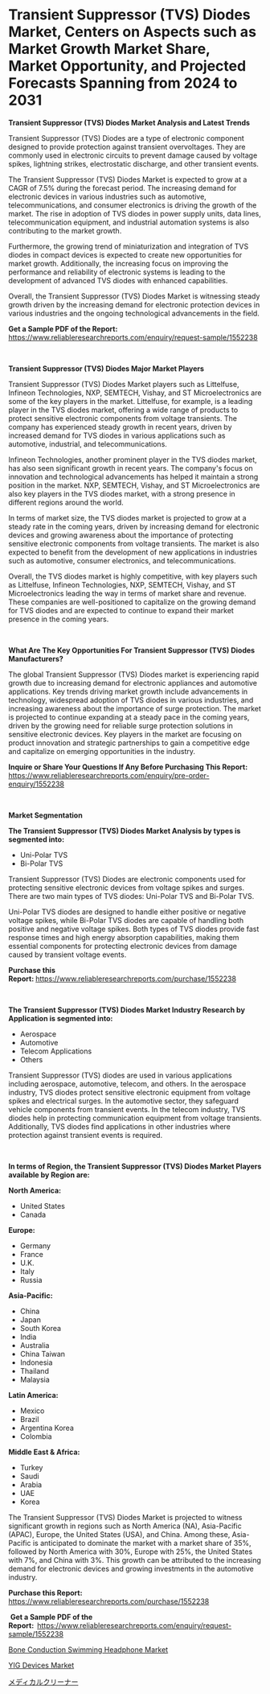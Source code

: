 <p><h1>Transient Suppressor (TVS) Diodes Market, Centers on Aspects such as Market Growth Market Share, Market Opportunity, and Projected Forecasts Spanning from 2024 to 2031</h1></p><p><strong>Transient Suppressor (TVS) Diodes Market Analysis and Latest Trends</strong></p>
<p><p>Transient Suppressor (TVS) Diodes are a type of electronic component designed to provide protection against transient overvoltages. They are commonly used in electronic circuits to prevent damage caused by voltage spikes, lightning strikes, electrostatic discharge, and other transient events.</p><p>The Transient Suppressor (TVS) Diodes Market is expected to grow at a CAGR of 7.5% during the forecast period. The increasing demand for electronic devices in various industries such as automotive, telecommunications, and consumer electronics is driving the growth of the market. The rise in adoption of TVS diodes in power supply units, data lines, telecommunication equipment, and industrial automation systems is also contributing to the market growth.</p><p>Furthermore, the growing trend of miniaturization and integration of TVS diodes in compact devices is expected to create new opportunities for market growth. Additionally, the increasing focus on improving the performance and reliability of electronic systems is leading to the development of advanced TVS diodes with enhanced capabilities.</p><p>Overall, the Transient Suppressor (TVS) Diodes Market is witnessing steady growth driven by the increasing demand for electronic protection devices in various industries and the ongoing technological advancements in the field.</p></p>
<p><strong>Get a Sample PDF of the Report:&nbsp;</strong> <a href="https://www.reliableresearchreports.com/enquiry/request-sample/1552238">https://www.reliableresearchreports.com/enquiry/request-sample/1552238</a></p>
<p>&nbsp;</p>
<p><strong>Transient Suppressor (TVS) Diodes Major Market Players</strong></p>
<p><p>Transient Suppressor (TVS) Diodes Market players such as Littelfuse, Infineon Technologies, NXP, SEMTECH, Vishay, and ST Microelectronics are some of the key players in the market. Littelfuse, for example, is a leading player in the TVS diodes market, offering a wide range of products to protect sensitive electronic components from voltage transients. The company has experienced steady growth in recent years, driven by increased demand for TVS diodes in various applications such as automotive, industrial, and telecommunications.</p><p>Infineon Technologies, another prominent player in the TVS diodes market, has also seen significant growth in recent years. The company's focus on innovation and technological advancements has helped it maintain a strong position in the market. NXP, SEMTECH, Vishay, and ST Microelectronics are also key players in the TVS diodes market, with a strong presence in different regions around the world.</p><p>In terms of market size, the TVS diodes market is projected to grow at a steady rate in the coming years, driven by increasing demand for electronic devices and growing awareness about the importance of protecting sensitive electronic components from voltage transients. The market is also expected to benefit from the development of new applications in industries such as automotive, consumer electronics, and telecommunications.</p><p>Overall, the TVS diodes market is highly competitive, with key players such as Littelfuse, Infineon Technologies, NXP, SEMTECH, Vishay, and ST Microelectronics leading the way in terms of market share and revenue. These companies are well-positioned to capitalize on the growing demand for TVS diodes and are expected to continue to expand their market presence in the coming years.</p></p>
<p>&nbsp;</p>
<p><strong>What Are The Key Opportunities For Transient Suppressor (TVS) Diodes Manufacturers?</strong></p>
<p><p>The global Transient Suppressor (TVS) Diodes market is experiencing rapid growth due to increasing demand for electronic appliances and automotive applications. Key trends driving market growth include advancements in technology, widespread adoption of TVS diodes in various industries, and increasing awareness about the importance of surge protection. The market is projected to continue expanding at a steady pace in the coming years, driven by the growing need for reliable surge protection solutions in sensitive electronic devices. Key players in the market are focusing on product innovation and strategic partnerships to gain a competitive edge and capitalize on emerging opportunities in the industry.</p></p>
<p><strong>Inquire or Share Your Questions If Any Before Purchasing This Report:</strong> <a href="https://www.reliableresearchreports.com/enquiry/pre-order-enquiry/1552238">https://www.reliableresearchreports.com/enquiry/pre-order-enquiry/1552238</a></p>
<p>&nbsp;</p>
<p><strong>Market Segmentation</strong></p>
<p><strong>The Transient Suppressor (TVS) Diodes Market Analysis by types is segmented into:</strong></p>
<p><ul><li>Uni-Polar TVS</li><li>Bi-Polar TVS</li></ul></p>
<p><p>Transient Suppressor (TVS) Diodes are electronic components used for protecting sensitive electronic devices from voltage spikes and surges. There are two main types of TVS diodes: Uni-Polar TVS and Bi-Polar TVS. </p><p>Uni-Polar TVS diodes are designed to handle either positive or negative voltage spikes, while Bi-Polar TVS diodes are capable of handling both positive and negative voltage spikes. Both types of TVS diodes provide fast response times and high energy absorption capabilities, making them essential components for protecting electronic devices from damage caused by transient voltage events.</p></p>
<p><strong>Purchase this Report:&nbsp;</strong><a href="https://www.reliableresearchreports.com/purchase/1552238">https://www.reliableresearchreports.com/purchase/1552238</a></p>
<p>&nbsp;</p>
<p><strong>The Transient Suppressor (TVS) Diodes Market Industry Research by Application is segmented into:</strong></p>
<p><ul><li>Aerospace</li><li>Automotive</li><li>Telecom Applications</li><li>Others</li></ul></p>
<p><p>Transient Suppressor (TVS) diodes are used in various applications including aerospace, automotive, telecom, and others. In the aerospace industry, TVS diodes protect sensitive electronic equipment from voltage spikes and electrical surges. In the automotive sector, they safeguard vehicle components from transient events. In the telecom industry, TVS diodes help in protecting communication equipment from voltage transients. Additionally, TVS diodes find applications in other industries where protection against transient events is required.</p></p>
<p>&nbsp;</p>
<p><strong>In terms of Region, the Transient Suppressor (TVS) Diodes Market Players available by Region are:</strong></p>
<p>
    <p> <strong> North America: </strong>
        <ul>
            <li>United States</li>
            <li>Canada</li>
        </ul>
        </p> 
    <p> <strong> Europe: </strong>
        <ul>
            <li>Germany</li>
            <li>France</li>
            <li>U.K.</li>
            <li>Italy</li>
            <li>Russia</li>
        </ul>
        </p> 
    <p> <strong> Asia-Pacific: </strong>
        <ul>
            <li>China</li>
            <li>Japan</li>
            <li>South Korea</li>
            <li>India</li>
            <li>Australia</li>
            <li>China Taiwan</li>
            <li>Indonesia</li>
            <li>Thailand</li>
            <li>Malaysia</li>
        </ul>
        </p> 
    <p> <strong> Latin America: </strong>
        <ul>
            <li>Mexico</li>
            <li>Brazil</li>
            <li>Argentina Korea</li>
            <li>Colombia</li>
        </ul>
        </p> 
    <p> <strong> Middle East & Africa: </strong>
        <ul>
            <li>Turkey</li>
            <li>Saudi</li>
            <li>Arabia</li>
            <li>UAE</li>
            <li>Korea</li>
        </ul>
    </p>
    </p>
<p><p>The Transient Suppressor (TVS) Diodes Market is projected to witness significant growth in regions such as North America (NA), Asia-Pacific (APAC), Europe, the United States (USA), and China. Among these, Asia-Pacific is anticipated to dominate the market with a market share of 35%, followed by North America with 30%, Europe with 25%, the United States with 7%, and China with 3%. This growth can be attributed to the increasing demand for electronic devices and growing investments in the automotive industry.</p></p>
<p><strong>Purchase this Report: </strong><a href="https://www.reliableresearchreports.com/purchase/1552238">https://www.reliableresearchreports.com/purchase/1552238</a></p>
<p>&nbsp;<strong>Get a Sample PDF of the Report:&nbsp;&nbsp;</strong><a href="https://www.reliableresearchreports.com/enquiry/request-sample/1552238">https://www.reliableresearchreports.com/enquiry/request-sample/1552238</a></p>
<p><strong></strong></p>
<p><p><a href="https://github.com/okotobwrhuteie/Market-Research-Report-List-1/blob/main/bone-conduction-swimming-headphone-market.md">Bone Conduction Swimming Headphone Market</a></p><p><a href="https://github.com/myacatherineblakecaczo9vcsw/Market-Research-Report-List-2/blob/main/yig-devices-market.md">YIG Devices Market</a></p><p><a href="https://github.com/SarahFahey88/Market-Research-Report-List-1/blob/main/218080512844.md">メディカルクリーナー</a></p></p>
